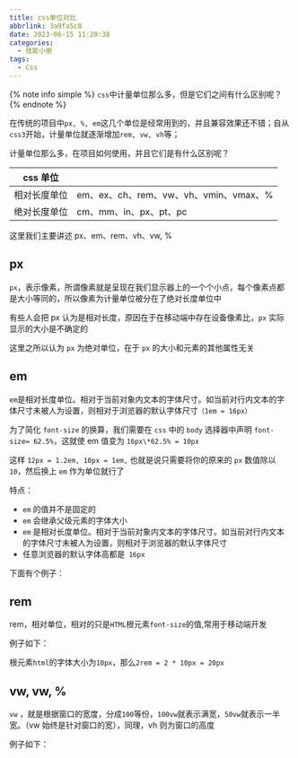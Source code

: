 ```yaml
---
title: css单位对比
abbrlink: 3a9fa5c8
date: 2023-06-15 11:20:38
categories:
  - 技能小册
tags:
  - Css
---
```



{% note info simple %}
`css`中计量单位那么多，但是它们之间有什么区别呢？
{% endnote %}

在传统的项目中`px, %, em`这几个单位是经常用到的，并且兼容效果还不错；自从`css3`开始，计量单位就逐渐增加`rem, vw, vh`等；

计量单位那么多，在项目如何使用，并且它们是有什么区别呢？

| css 单位     |                                        |
| ------------ | -------------------------------------- |
| 相对长度单位 | em、ex、ch、rem、vw、vh、vmin、vmax、% |
| 绝对长度单位 | cm、mm、in、px、pt、pc                 |

这里我们主要讲述 px、em、rem、vh、vw, %

## px

`px`，表示像素，所谓像素就是呈现在我们显示器上的一个个小点，每个像素点都是大小等同的，所以像素为计量单位被分在了绝对长度单位中

有些人会把 px 认为是相对长度，原因在于在移动端中存在设备像素比，`px` 实际显示的大小是不确定的

这里之所以认为 `px` 为绝对单位，在于 `px` 的大小和元素的其他属性无关

## em

`em`是相对长度单位。相对于当前对象内文本的字体尺寸。如当前对行内文本的字体尺寸未被人为设置，则相对于浏览器的默认字体尺寸`（1em = 16px）`

为了简化 `font-size` 的换算，我们需要在 `css` 中的 `body` 选择器中声明 `font-size= 62.5%`，这就使 em 值变为 `16px\*62.5% = 10px`

这样 `12px = 1.2em, 10px = 1em,` 也就是说只需要将你的原来的 `px` 数值除以 `10`，然后换上 `em` 作为单位就行了

特点：

- `em` 的值并不是固定的
- `em` 会继承父级元素的字体大小
- `em` 是相对长度单位。相对于当前对象内文本的字体尺寸。如当前对行内文本的字体尺寸未被人为设置，则相对于浏览器的默认字体尺寸
- 任意浏览器的默认字体高都是` 16px`

下面有个例子：
<demo html="html/em.html" />

## rem

rem，相对单位，相对的只是`HTML`根元素`font-size`的值,常用于移动端开发

例子如下：
<demo html="html/rem.html" />

根元素`html`的字体大小为`10px`，那么`2rem = 2 * 10px = 20px`

## vw, vw, %

`vw` ，就是根据窗口的宽度，分成`100`等份，`100vw`就表示满宽，`50vw`就表示一半宽。（vw 始终是针对窗口的宽），同理，vh 则为窗口的高度

例子如下：
<demo html="html/vw_vh.html" />
